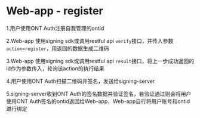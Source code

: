 # Web-app - register

1.用户使用ONT Auth注册自我管理的ontid

2.Web-app 使用signing sdk或调用restful api `verify`接口，并传入参数`action=register`，用返回的数据生成二维码

3.Web-app 使用signing sdk或调用restful api `result`接口，将上一步成功返回的id作为参数传入，轮询该action的执行结果

4.用户使用ONT Auth扫描二维码并签名，发送给signing-server

5.signing-server收到ONT Auth的签名数据并验证签名，若验证通过则会将用户使用ONT Auth签名的ontid返回给Web-app，Web-app自行将用户账号和ontid进行绑定